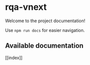# rqa-vnext

Welcome to the project documentation!

Use `npm run docs` for easier navigation.

## Available documentation

[[index]]
